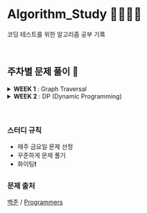 # Algorithm_Study 🧑‍💻👩‍💻
코딩 테스트를 위한 알고리즘 공부 기록

<br>

## 주차별 문제 풀이 🐰

<details markdown="1">
  <summary> <b>WEEK 1</b> : Graph Traversal </summary>
  <div>
    <ol>
      <li> <a href="https://www.acmicpc.net/problem/1012"> 1012 - 유기농 배추 </a> </li>
      <li> <a href="https://www.acmicpc.net/problem/16174"> 16174 - 점프왕 쩰리 </a> </li>
      <li> <a href="https://www.acmicpc.net/problem/17836"> 17836 - 공주님을 구해라 </a>  </li>
      <li> <a href="https://school.programmers.co.kr/learn/courses/30/lessons/43165"> 타겟 넘버 </a> </li>
      <li> <a href="https://school.programmers.co.kr/learn/courses/30/lessons/1844"> 게임 맵 최단거리 </a> </li>
    </ol>
  </div>
</details>

<details markdown="2">
  <summary> <b>WEEK 2</b> : DP (Dynamic Programming) </summary>
  <div>
    <ol>
      <li> <a href="https://www.acmicpc.net/problem/11055"> 가장 큰 증가하는 부분 수열 </a> </li>
      <li> <a href="https://www.acmicpc.net/problem/21317"> 징검다리 건너기 </a> </li>
      <li> <a href="https://www.acmicpc.net/problem/1106"> 호텔 </a>  </li>
      <li> <a href="https://school.programmers.co.kr/learn/courses/30/lessons/42895"> N으로 표현 </a> </li>
      <li> <a href="https://school.programmers.co.kr/learn/courses/30/lessons/43105"> 정수 삼각형 </a> </li>
    </ol>
  </div>
</details>

<br>
<br>

### 스터디 규칙
- 매주 금요일 문제 선정
- 꾸준하게 문제 풀기
- 화이팅❗️

### 문제 출처
[백준](https://www.acmicpc.net/) / [Programmers](https://school.programmers.co.kr/learn/challenges?order=recent)

